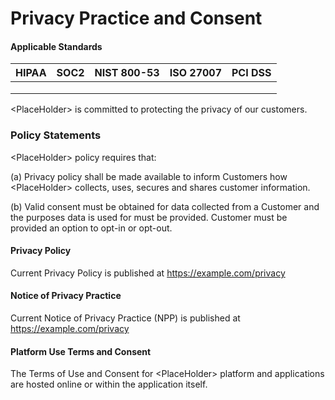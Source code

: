# Privacy Practice and Consent

#### Applicable Standards

| HIPAA | SOC2 | NIST 800-53 | ISO 27007 | PCI DSS |
| ----- | ---- | ----------- | --------- | ------- |
|       |      |             |           |         |
|       |      |             |           |         |
|       |      |             |           |         |

\<PlaceHolder> is committed to protecting the privacy of our customers.

### Policy Statements

\<PlaceHolder> policy requires that:

(a) Privacy policy shall be made available to inform Customers how \<PlaceHolder> collects, uses, secures and shares customer information.

(b) Valid consent must be obtained for data collected from a Customer and the purposes data is used for must be provided. Customer must be provided an option to opt-in or opt-out.



#### Privacy Policy

Current Privacy Policy is published at https://example.com/privacy

#### Notice of Privacy Practice

Current Notice of Privacy Practice (NPP) is published at https://example.com/privacy

#### Platform Use Terms and Consent

The Terms of Use and Consent for \<PlaceHolder> platform and applications are hosted online or within the application itself.
